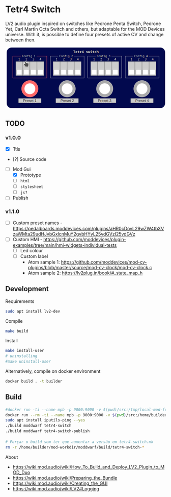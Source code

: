 # Tetr4 Switch

LV2 audio plugin inspired on switches like Pedrone Penta Switch, Pedrone Yet, Carl Martin Octa Switch and others, but adaptable for the MOD Devices universe.
With it, is possible to define four presets of active CV and change between then. 

![Web gui sample](./docs/sample.gif)

## TODO

### v1.0.0

* [x] Ttls
* [?] Source code
* [ ] Mod Gui
   * [x] Prototype
   * [ ] `html`
   * [ ] `stylesheet`
   * [ ] `js?`
* [ ] Publish

### v1.1.0

* [ ] Custom preset names - https://pedalboards.moddevices.com/plugins/aHR0cDovL29wZW4tbXVzaWMta29udHJvbGxlcnMuY2gvbHYyL25vdGVzI25vdGVz
* [ ] Custom HMI - https://github.com/moddevices/plugin-examples/tree/main/hmi-widgets-individual-tests
   * [ ] Led colour
   * [ ] Custom label
     * Atom sample 1: https://github.com/moddevices/mod-cv-plugins/blob/master/source/mod-cv-clock/mod-cv-clock.c
     * Atom sample 2: https://lv2plug.in/book/#_state_map_h

## Development

Requirements
```bash
sudo apt install lv2-dev
```

Compile
```bash
make build
```

Install
```bash
make install-user
# uninstalling
#make uninstall-user
```

Alternatively, compile on docker environment
```bash
docker build . -t builder
```

## Build

```bash
#docker run -ti --name mpb -p 9000:9000 -v $(pwd)/src:/tmp/local-mod-folder cbix/mod-plugin-builder:moddwarf
docker run --rm -ti --name mpb -p 9000:9000 -v $(pwd)/src:/home/builder/mod-plugin-builder/plugins/package/tetr4-switch cbix/mod-plugin-builder:moddwarf
sudo apt install iputils-ping --yes
./build moddwarf tetr4-switch
./build moddwarf tetr4-switch-publish

# Forçar o build sem ter que aumentar a versão em tetr4-switch.mk
rm -r /home/builder/mod-workdir/moddwarf/build/tetr4-switch-*

```


About 

* https://wiki.mod.audio/wiki/How_To_Build_and_Deploy_LV2_Plugin_to_MOD_Duo
* https://wiki.mod.audio/wiki/Preparing_the_Bundle
* https://wiki.mod.audio/wiki/Creating_the_GUI
* https://wiki.mod.audio/wiki/LV2#Logging